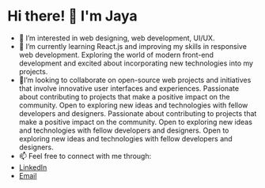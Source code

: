 # Hi there! 👋 I'm Jaya

- 👀 I’m interested in web designing, web development, UI/UX.
- 🌱 I’m currently learning React.js and improving my skills in responsive web development. Exploring the world of modern front-end development and excited about incorporating new technologies into my projects.
- 💞️I’m looking to collaborate on open-source web projects and initiatives that involve innovative user interfaces and experiences. Passionate about contributing to projects that make a positive impact on the community. Open to exploring new ideas and technologies with fellow developers and designers.
   Passionate about contributing to projects that make a positive impact on the community. Open to exploring new ideas and technologies with fellow developers and designers.
   Open to exploring new ideas and technologies with fellow developers and designers.
- 📫 Feel free to connect with me through:
- [LinkedIn]([your-linkedin-profile](https://www.linkedin.com/in/jaya-kumari-5a8ba9202?utm_source=share&utm_campaign=share_via&utm_content=profile&utm_medium=android_app))
- [Email](jayak8175@gmail.com)



